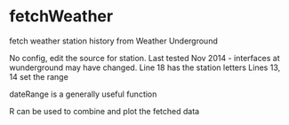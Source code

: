 # fetchWeather
fetch weather station history from Weather Underground

No config, edit the source for station.
  Last tested Nov 2014 - interfaces at wunderground may have changed.
  Line 18 has the station letters
  Lines 13, 14 set the range

dateRange is a generally useful function

R can be used to combine and plot the fetched data
